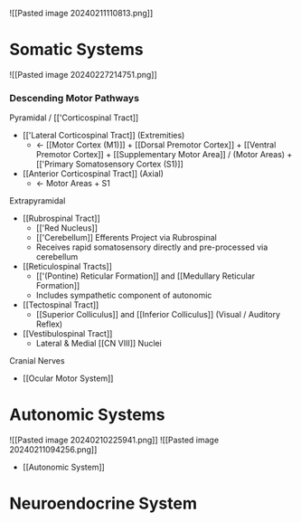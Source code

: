 ![[Pasted image 20240211110813.png]]
# Somatic Systems

![[Pasted image 20240227214751.png]]
### Descending Motor Pathways
Pyramidal / [['Corticospinal Tract]]
- [['Lateral Corticospinal Tract]] (Extremities)
	- <- [[Motor Cortex (M1)]] + [[Dorsal Premotor Cortex]] + [[Ventral Premotor Cortex]] + [[Supplementary Motor Area]] / (Motor Areas) + [['Primary Somatosensory Cortex (S1)]] 
- [[Anterior Corticospinal Tract]] (Axial)
	- <- Motor Areas + S1

Extrapyramidal
- [[Rubrospinal Tract]]
	- [['Red Nucleus]]
	- [['Cerebellum]] Efferents Project via Rubrospinal
	- Receives rapid somatosensory directly and pre-processed via cerebellum
- [[Reticulospinal Tracts]]
	-  [['(Pontine) Reticular Formation]] and [[Medullary Reticular Formation]]
	- Includes sympathetic component of autonomic
- [[Tectospinal Tract]]
	- [[Superior Colliculus]] and [[Inferior Colliculus]] (Visual / Auditory Reflex)
- [[Vestibulospinal Tract]]
	- Lateral & Medial [[CN VIII]] Nuclei

Cranial Nerves
- [[Ocular Motor System]]
# Autonomic Systems

![[Pasted image 20240210225941.png]]
![[Pasted image 20240211094256.png]]

- [[Autonomic System]]
# Neuroendocrine System